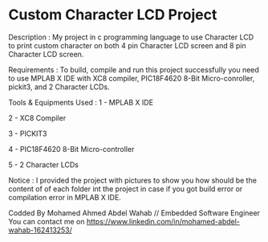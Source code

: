 # Custom Character LCD Project

Description :
My project in c programming language to use Character LCD to print custom character on both 4 pin Character LCD screen and 8 pin Character LCD screen.

Requirements :
To build, compile and run this project successfully you need to use MPLAB X IDE with XC8 compiler, PIC18F4620 8-Bit Micro-conroller, pickit3, and 2 Character LCDs.

Tools & Equipments Used :
1 - MPLAB X IDE

2 - XC8 Compiler

3 - PICKIT3

4 - PIC18F4620 8-Bit Micro-controller

5 - 2 Character LCDs

Notice :
I provided the project with pictures to show you how should be the content of of each folder int the project in case if you got build error or compilation error in MPLAB X IDE.

Codded By Mohamed Ahmed Abdel Wahab // Embedded Software Engineer
You can contact me on https://www.linkedin.com/in/mohamed-abdel-wahab-162413253/
